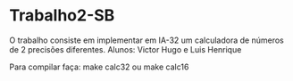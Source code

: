 # Trabalho2-SB
O trabalho consiste em implementar em IA-32 um calculadora de números de 2 precisões diferentes.
Alunos: Victor Hugo e Luis Henrique

Para compilar faça: make calc32 ou make calc16
